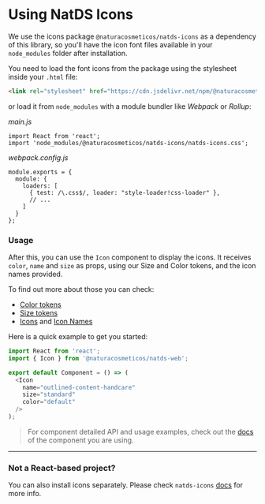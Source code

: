 # Using NatDS Icons

We use the icons package `@naturacosmeticos/natds-icons` as a dependency of this library, so you'll have the icon font files available in your `node_modules` folder after installation.

You need to load the font icons from the package using the stylesheet inside your `.html` file:

```html
<link rel="stylesheet" href="https://cdn.jsdelivr.net/npm/@naturacosmeticos/natds-icons@latest/dist/natds-icons.css">
```

or load it from `node_modules` with a module bundler like *Webpack* or *Rollup*:

*main.js*
```shell
import React from 'react';
import 'node_modules/@naturacosmeticos/natds-icons/natds-icons.css';
```

*webpack.config.js*
```shell
module.exports = {
  module: {
    loaders: [
      { test: /\.css$/, loader: "style-loader!css-loader" },
      // ...
    ]
  }
};
```

### Usage

After this, you can use the `Icon` component to display the icons. It receives `color`, `name` and `size` as props, using our Size and Color tokens, and the icon names provided.

To find out more about those you can check:
- [Color tokens](https://xd.adobe.com/view/f66ea4ed-358a-4d49-9276-2b813655253f-a33d/screen/2a6fb13c-32e0-4f4c-8fe5-dc2ef0d0fe72/)
- [Size tokens](https://xd.adobe.com/view/f66ea4ed-358a-4d49-9276-2b813655253f-a33d/screen/564b2a42-e8e1-4c70-825c-1b8cd3b99dfc/)
- [Icons](https://zeroheight.com/28db352be/p/94367e-icon-library/b/6154b9) and [Icon Names](https://github.com/natura-cosmeticos/natds-commons/blob/master/packages/natds-icons/dist/natds-icons.json)

Here is a quick example to get you started:
```javascript
import React from 'react';
import { Icon } from '@naturacosmeticos/natds-web';

export default Component = () => (
  <Icon
    name="outlined-content-handcare"
    size="standard"
    color="default"
  />
);
```

> For component detailed API and usage examples, check out the [docs](http://storybook-web.natura.com.br/) of the component you are using.

---

### Not a React-based project?

You can also install icons separately. Please check `natds-icons` [docs](https://github.com/natura-cosmeticos/natds-commons/tree/master/packages/natds-icons) for more info.
